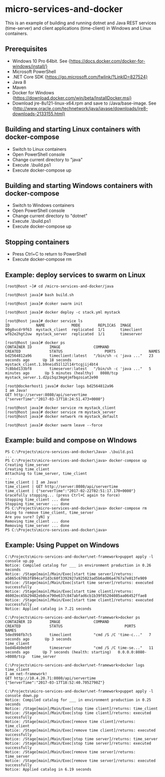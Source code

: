 # micro-services-and-docker
This is an example of building and running dotnet and Java REST services (time-server) and client applications (time-client) in Windows and Linux containers.

## Prerequisites
- Windows 10 Pro 64bit. See {https://docs.docker.com/docker-for-windows/install/}
- Microsoft PowerShell
- .NET Core SDK {https://go.microsoft.com/fwlink/?LinkID=827524}
- Java 8
- Maven
- Docker for Windows {https://download.docker.com/win/beta/InstallDocker.msi}
- Download jre-8u121-linux-x64.rpm and save to /Java/base-image. See {http://www.oracle.com/technetwork/java/javase/downloads/jre8-downloads-2133155.html}

## Building and starting Linux containers with docker-compose
- Switch to Linux containers
- Open PowerShell console
- Change current directory to "java"
- Execute .\build.ps1
- Execute docker-compose up

## Building and starting Windows containers with docker-compose
- Switch to Windows containers
- Open PowerShell console
- Change current directory to "dotnet"
- Execute .\build.ps1
- Execute docker-compose up

## Stopping containers
- Press Ctrl+C to return to PowerShell
- Execute docker-compose rm

## Example: deploy services to swarm on Linux
```
[root@host ~]# cd /micro-services-and-docker/java

[root@host java]# bash build.sh

[root@host java]# dcoker swarm init

[root@host java]# docker deploy -c stack.yml mystack

[root@host java]# docker service ls
ID            NAME            MODE        REPLICAS  IMAGE
90g8vcdr9f63  mystack_client  replicated  1/1       timeclient
wfb2e2hgt2uw  mystack_server  replicated  1/1       timeserver

[root@host java]# docker ps
CONTAINER ID        IMAGE               COMMAND                  CREATED             STATUS                   PORTS               NAMES
bd2564812a96        timeclient:latest   "/bin/sh -c 'java ..."   23 seconds ago      Up 18 seconds                                mystack_client.1.b9neid51l12l14rtcgjij4bt4
7c8bbd133bf8        timeserver:latest   "/bin/sh -c 'java ..."   5 minutes ago       Up 5 minutes (healthy)   8080/tcp            mystack_server.1.d2pi5qz3mg4jmfbqzoiat2e90

[root@dockerhost1 java]# docker logs bd2564812a96
I am Java!
GET http://server:8080/api/servertime
{"serverTime":"2017-03-17T18:24:51.473+0000"}

[root@host java]# docker service rm mystack_client
[root@host java]# docker service rm mystack_server
[root@host java]# docker network rm mystack_default

[root@host java]# docker swarm leave --force
```

## Example: build and compose on WIndows
```
PS C:\Projects\micro-services-and-docker\Java> .\build.ps1
...
PS C:\Projects\micro-services-and-docker\java> docker-compose up
Creating time_server
Creating time_client
Attaching to time_server, time_client
...
time_client | I am Java!
time_client | GET http://server:8080/api/servertime
time_client | {"serverTime":"2017-02-22T02:51:17.170+0000"}
Gracefully stopping... (press Ctrl+C again to force)
Stopping time_client ... done
Stopping time_server ... done
PS C:\Projects\micro-services-and-docker\java> docker-compose rm
Going to remove time_client, time_server
Are you sure? [yN] y
Removing time_client ... done
Removing time_server ... done
PS C:\Projects\micro-services-and-docker\java>
```

## Example: Using Puppet on Windows
```
C:\Projects\micro-services-and-docker\net-framework>puppet apply -l console up.pp
Notice: Compiled catalog for ___ in environment production in 0.26 seconds
Notice: /Stage[main]/Main/Exec[start time server]/returns: a5865c670b3f894caf1d3c60f3392927a925023ad5b6ad06a4767a7e013fe909
Notice: /Stage[main]/Main/Exec[start time server]/returns: executed successfully
Notice: /Stage[main]/Main/Exec[start time client]/returns: 46002ec45b29482eb8ce790e637c847abfad6cb1b39f85204085aa06452ffae8
Notice: /Stage[main]/Main/Exec[start time client]/returns: executed successfully
Notice: Applied catalog in 7.21 seconds

C:\Projects\micro-services-and-docker\net-framework>docker ps
CONTAINER ID        IMAGE               COMMAND                  CREATED             STATUS                            PORTS                    NAMES
5ded998fb7c5        timeclient          "cmd /S /C 'time-c..."   7 seconds ago       Up 3 seconds                                               time_client
bed4b4b9eb9f        timeserver          "cmd /S /C time-se..."   11 seconds ago      Up 7 seconds (health: starting)   0.0.0.0:8080->8080/tcp   time_server

C:\Projects\micro-services-and-docker\net-framework>docker logs time_client
I am net-framework!
GET http://10.4.20.71:8080/api/servertime
{"ServerTime":"2017-03-17T18:52:40.7052798Z"}

C:\Projects\micro-services-and-docker\net-framework>puppet apply -l console down.pp
Notice: Compiled catalog for ___ in environment production in 0.25 seconds
Notice: /Stage[main]/Main/Exec[stop time client]/returns: time_client
Notice: /Stage[main]/Main/Exec[stop time client]/returns: executed successfully
Notice: /Stage[main]/Main/Exec[remove time client]/returns: time_client
Notice: /Stage[main]/Main/Exec[remove time client]/returns: executed successfully
Notice: /Stage[main]/Main/Exec[stop time server]/returns: time_server
Notice: /Stage[main]/Main/Exec[stop time server]/returns: executed successfully
Notice: /Stage[main]/Main/Exec[remove time server]/returns: time_server
Notice: /Stage[main]/Main/Exec[remove time server]/returns: executed successfully
Notice: Applied catalog in 6.19 seconds
```
